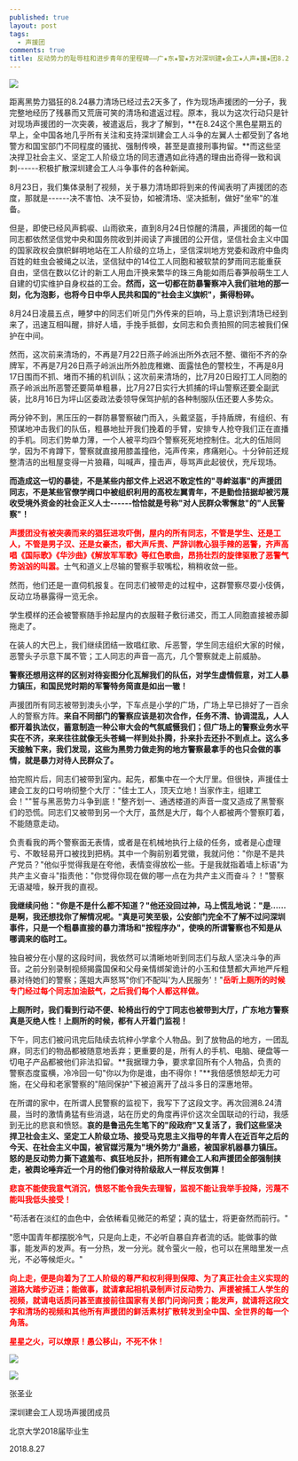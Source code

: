 ```yaml
---
published: true
layout: post
tags:
  - 声援团
comments: true
title: 反动势力的耻辱柱和进步青年的里程碑——广★东★警★方对深圳建★会工★人声★援★团8.24暴★力清★场纪要
---
```


![](https://photo.ishield.cn/pic/5b84017a9dc6d62a5b18b373)

距离黑势力猖狂的8.24暴力清场已经过去2天多了，作为现场声援团的一分子，我完整地经历了残暴而又荒唐可笑的清场和遣返过程。原本，我以为这次行动只是针对现场声援团的一次突袭，被遣返后，我才了解到，**在8.24这个黑色星期五的早上，全中国各地几乎所有关注和支持深圳建会工人斗争的左翼人士都受到了各地警方和国宝部门不同程度的骚扰、强制传唤，甚至是直接刑事拘留。**而这些坚决捍卫社会主义、坚定工人阶级立场的同志遭遇如此待遇的理由出奇得一致和讽刺------积极扩散深圳建会工人斗争事件的各种新闻。

8月23日，我们集体录制了视频，关于暴力清场即将到来的传闻表明了声援团的态度，那就是------决不害怕、决不妥协，如被清场、坚决抵制，做好"坐牢"的准备。

但是，即使已经风声鹤唳、山雨欲来，直到8月24日惊醒的清晨，声援团的每一位同志都依然坚信党中央和国务院收到并阅读了声援团的公开信，坚信社会主义中国的国家政权会旗帜鲜明地站在工人阶级的立场上，坚信深圳地方党委和政府中鱼肉百姓的蛀虫会被绳之以法，坚信狱中的14位工人同胞和被软禁的梦雨同志能重获自由，坚信在数以亿计的新工人用血汗换来繁华的珠三角能如雨后春笋般萌生工人自建的切实维护自身权益的工会。**然而，这一切都在防暴警察冲入我们驻地的那一刻，化为泡影，也将今日中华人民共和国的"社会主义旗帜"，撕得粉碎。**

8月24日凌晨五点，睡梦中的同志们听见门外传来的巨响，马上意识到清场已经到来了，迅速互相叫醒，排好人墙，手挽手抵御，女同志和负责拍照的同志被我们保护在中间。

然而，这次前来清场的，不再是7月22日燕子岭派出所外衣冠不整、徽衔不齐的杂牌军，不再是7月26日燕子岭派出所外脸庞稚嫩、面露怯色的警校生，不再是8月17日围而不抓、堵而不捕的机训队；这次前来清场的，比7月20日殴打工人同胞的燕子岭派出所恶警还要简单粗暴，比7月27日实行大抓捕的坪山警察还要全副武装，比8月16日为坪山区委政法委领导保驾护航的各种制服队伍还要人多势众。

两分钟不到，黑压压的一群防暴警察破门而入，头戴坚盔，手持盾牌，有组织、有预谋地冲击我们的队伍，粗暴地扯开我们挽着的手臂，安排专人抢夺我们正在直播的手机。同志们势单力薄，一个人被平均四个警察死死地控制住。北大的伍旭同学，因为不肯蹲下，警察就直接用膝盖撞他，沌声传来，疼痛剜心。十分钟前还规整清洁的出租屋变得一片狼藉，叫喊声，撞击声，辱骂声此起彼伏，充斥现场。

**而造成这一切的暴徒，不是某些内部文件上迟迟不敢定性的"寻衅滋事"的声援团同志，不是某些官僚学阀口中被组织利用的高校左翼青年，不是勤俭拮据却被污蔑收受境外资金的社会正义人士------恰恰就是号称"对人民群众零懈怠"的"人民警察"！**

<span style="color:red">**声援团没有被突袭而来的猖狂进攻吓倒，屋内的所有同志，不管是学生、还是工人，不管是男子汉、还是女豪杰，都大声斥责、严辞训教心狠手辣的恶警，齐声高唱《国际歌》《华沙曲》《解放军军歌》等红色歌曲，昂扬壮烈的旋律驱散了恶警气势汹汹的叫嚣。**</span>士气和道义上尽输的警察手软嘴松，稍稍收敛一些。

然而，他们还是一直伺机报复。在同志们被带走的过程中，这群警察尽耍小伎俩，反动立场暴露得一览无余。

学生模样的还会被警察随手拎起屋内的衣服鞋子敷衍递交，而工人同胞直接被赤脚拖走了。

在装人的大巴上，我们继续团结一致唱红歌、斥恶警，学生同志组织大家的时候，恶警头子示意下属不管；工人同志的声音一高亢，几个警察就走上前威胁。

**警察还想用这样的区别对待妄图分化瓦解我们的队伍，对学生虚情假意，对工人暴力镇压，和国民党时期的军警特务简直是如出一辙！**

声援团所有同志被带到澳头小学，下车点是小学的广场，广场上早已排好了一百余人的警察方阵。**来自不同部门的警察应该是初次合作，任务不清、协调混乱，人人都开着执法仪，蓄意制造一种公审大会的气氛威慑我们；但广场上的警察业务水平实在不济，来来往往就像无头苍蝇一样到处扑腾，扑来扑去还扑不到点上。这么多天接触下来，我们发现，这些为黑势力做走狗的地方警察最拿手的也只会做的事情，就是暴力对待人民群众了。**

拍完照片后，同志们被带到室内。起先，都集中在一个大厅里。但很快，声援佳士建会工友的口号响彻整个大厅："佳士工人，顶天立地！当家作主，组建工会！""誓与黑恶势力斗争到底！"整齐划一、通透楼道的声音一度又造成了黑警察们的恐慌。同志们又被带到另一个大厅，虽然是大厅，每个人都被两个警察盯着，不能随意走动。

负责看我的两个警察面无表情，或者是在机械地执行上级的任务，或者是心虚理亏、不敢轻易开口被找到把柄。其中一个胸前别着党徽，我就问他："你是不是共产党员？"他似乎觉得我是在夸他，表情变得放松一些。于是我就指着墙上标语"为共产主义奋斗"指责他："你觉得你现在做的哪一点在为共产主义而奋斗？！"警察无语凝噎，躲开我的直视。

**我继续问他："你是不是什么都不知道？"他还没回过神，马上慌乱地说："是......是啊，我还想找你了解情况呢。"真是可笑至极，公安部门完全不了解不过问深圳事件，只是一个粗暴直接的暴力清场和"按程序办"，使唤的所谓警察也不知是从哪调来的临时工。**

独自被分在小屋的这段时间，我依然可以清晰地听到同志们与敌人坚决斗争的声音。之前分别录制视频揭露国保和父母亲情绑架诡计的小玉和佳慧都大声地严斥粗暴对待她们的警察；莲姐大声怒骂"你们不配叫'为人民服务'！"<span style="color:red">**岳昕上厕所的时候专门经过每个同志加油鼓气，之后我们每个人都这样做。**</span>

**上厕所时，我们看到行动不便、轮椅出行的宁丁同志也被带到大厅，广东地方警察真是灭绝人性！上厕所的时候，都有人开着门监视！**

下午，同志们被问讯完后陆续去坑梓小学拿个人物品。到了放物品的地方，一团乱麻，同志们的物品都被随意地丢弃；更重要的是，所有人的手机、电脑、硬盘等一切电子产品都被他们非法扣留。**我据理力争，要求拿回所有个人物品，负责的警察态度蛮横，冷冷回一句"你以为你是谁，由不得你！"**我倍感愤怒却无力可施，在父母和老家警察的"陪同保护"下被迫离开了战斗多日的深惠地带。

在所谓的家中，在所谓人民警察的监视下，我写下了这段文字。再次回溯8.24清晨，当时的激情勇猛有些消退，站在历史的角度再评价这次全国联动的行动，我感到无比的悲哀和愤怒。**哀的是鲁迅先生笔下的"段政府"又复活了，我们这些坚决捍卫社会主义、坚定工人阶级立场、接受马克思主义指导的年青人在近百年之后的今天、在社会主义中国，被官媒污蔑为"境外势力"蛊惑，被国家机器暴力镇压。怒的是反动势力撕下遮羞布、疯狂地反扑，把所有建会工人和声援团全部强制挟走，被舆论唾弃近一个月的他们像对待阶级敌人一样反攻倒算！**

<span style="color:red">**悲哀不能使我意气消沉，愤怒不能令我失去理智，监视不能让我举手投降，污蔑不能叫我低头接受！**</span>

"苟活者在淡红的血色中，会依稀看见微茫的希望；真的猛士，将更奋然而前行。"

"愿中国青年都摆脱冷气，只是向上走，不必听自暴自弃者流的话。能做事的做事，能发声的发声。有一分热，发一分光。就令萤火一般，也可以在黑暗里发一点光，不必等候炬火。"

<span style="color:red">**向上走，便是向着为了工人阶级的尊严和权利得到保障、为了真正社会主义实现的道路大踏步迈进；能做事，就请拿起相机录制声讨反动势力、声援被捕工人学生的视频，就请电话质问甚至直接前往国家有关部门问询问责；能发声，就请将这段文字和清场的视频和其他所有声援团的鲜活素材扩散转发到全中国、全世界的每一个角落。**</span>

<span style="color:red">**星星之火，可以燎原！愚公移山，不死不休！**</span>

![](https://photo.ishield.cn/pic/5b84017a9dc6d62a5b18b372)

![](https://photo.ishield.cn/pic/5b8406e39dc6d62a5b18b375)

张圣业

深圳建会工人现场声援团成员

北京大学2018届毕业生

2018.8.27
